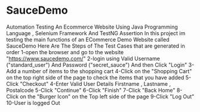 # SauceDemo
Automation Testing An Ecommerce Website Using Java Programming Language , Selenium Framework And TestNG Assertion
In this project im testing the main functions of an ECommerce Demo Website called SauceDemo 
Here Are The Steps of The Test Cases that are generated in order 
1-open the browser and go to the website "https://www.saucedemo.com/"
2-login using Valid Username ("standard_user") And Password ("secret_sauce") And then Click "Login"
3-Add a number of items to the shopping cart 
4-Click on the "Shopping Cart" on the top right side of the page to check the items that you have added
5-Click "Checkout" 
4-Enter Valid User Details Firstname , Lastname , Postalcode 
5-Click "Continue" 
6-Click "Finish"
7-Click "Back Home"
8-Click on the "Burger Icon" on the Top left side of the page 
9-Click "Log Out" 
10-User is logged Out


